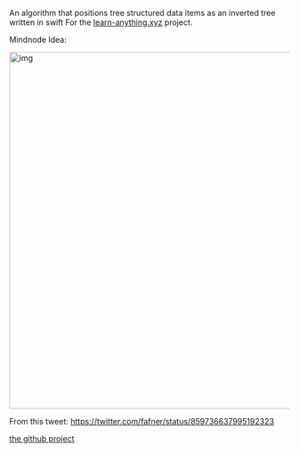 An algorithm that positions tree structured data items as an inverted tree written in swift <!--more--> For the [learn-anything.xyz](www.learn-anything.xyz)  project.

Mindnode Idea:

<img width="640" alt="img" src="https://raw.githubusercontent.com/stylekit/img/master/<!--more--> mindnode_muskateller.gif">

From this tweet: https://twitter.com/fafner/status/859736637995192323 


[the github project](https://github.com/carg0/hierarchical-spatial-algo) 